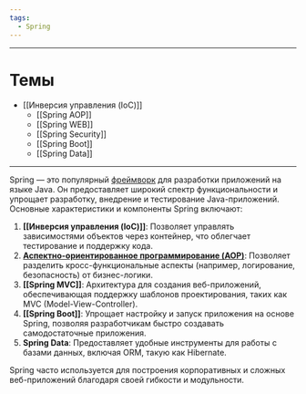 ```yaml
---
tags:
  - Spring
---
```

---
# Темы

- [[Инверсия управления (IoC)]]
	- [[Spring AOP]]
	- [[Spring WEB]]
	- [[Spring Security]]
	- [[Spring Boot]]
	- [[Spring Data]]

---

Spring — это популярный [фреймворк](obsidian://open?vault=IT&file=%D0%A4%D1%80%D0%B5%D0%B9%D0%BC%D0%B2%D0%BE%D1%80%D0%BA) для разработки приложений на языке Java. Он предоставляет широкий спектр функциональности и упрощает разработку, внедрение и тестирование Java-приложений. Основные характеристики и компоненты Spring включают:

1. **[[Инверсия управления (IoC)]]**: Позволяет управлять зависимостями объектов через контейнер, что облегчает тестирование и поддержку кода.
2. **[Аспектно-ориентированное программирование (AOP)](obsidian://open?vault=IT&file=Spring%20AOP)**: Позволяет разделить кросс-функциональные аспекты (например, логирование, безопасность) от бизнес-логики.
3. **[[Spring MVC]]**: Архитектура для создания веб-приложений, обеспечивающая поддержку шаблонов проектирования, таких как MVC (Model-View-Controller).
4. **[[Spring Boot]]**: Упрощает настройку и запуск приложения на основе Spring, позволяя разработчикам быстро создавать самодостаточные приложения.
5. **Spring Data**: Предоставляет удобные инструменты для работы с базами данных, включая ORM, такую как Hibernate.

Spring часто используется для построения корпоративных и сложных веб-приложений благодаря своей гибкости и модульности.